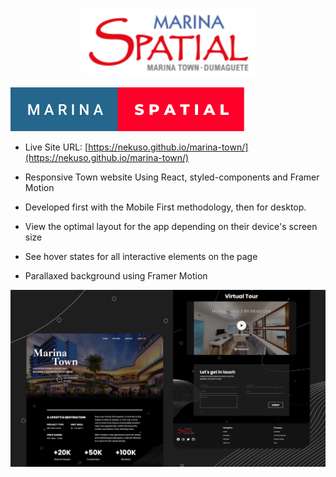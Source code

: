 <p align="center" display="flex">
    <img height="auto" width="auto" src="/src/img/MarinaLogo.png"/>
</p>


<p align="left">
    <img height="auto" width="auto" src="/src/img/Badge.svg"/>
</p>

- Live Site URL: [https://nekuso.github.io/marina-town/](https://nekuso.github.io/marina-town/)

- Responsive Town website Using React, styled-components and Framer Motion
- Developed first with the Mobile First methodology, then for desktop.
- View the optimal layout for the app depending on their device's screen size
- See hover states for all interactive elements on the page
- Parallaxed background using Framer Motion

![preview img](/preview.png)
